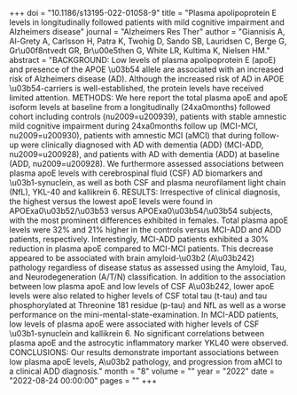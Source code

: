 +++
doi = "10.1186/s13195-022-01058-9"
title = "Plasma apolipoprotein E levels in longitudinally followed patients with mild cognitive impairment and Alzheimers disease"
journal = "Alzheimers Res Ther"
author = "Giannisis A, Al-Grety A, Carlsson H, Patra K, Twohig D, Sando SB, Lauridsen C, Berge G, Gr\u00f8ntvedt GR, Br\u00e5then G, White LR, Kultima K, Nielsen HM."
abstract = "BACKGROUND: Low levels of plasma apolipoprotein E (apoE) and presence of the APOE \u03b54 allele are associated with an increased risk of Alzheimers disease (AD). Although the increased risk of AD in APOE \u03b54-carriers is well-established, the protein levels have received limited attention. METHODS: We here report the total plasma apoE and apoE isoform levels at baseline from a longitudinally (24xa0months) followed cohort including controls (nu2009=u200939), patients with stable amnestic mild cognitive impairment during 24xa0months follow up (MCI-MCI, nu2009=u200930), patients with amnestic MCI (aMCI) that during follow-up were clinically diagnosed with AD with dementia (ADD) (MCI-ADD, nu2009=u200928), and patients with AD with dementia (ADD) at baseline (ADD, nu2009=u200928). We furthermore assessed associations between plasma apoE levels with cerebrospinal fluid (CSF) AD biomarkers and \u03b1-synuclein, as well as both CSF and plasma neurofilament light chain (NfL), YKL-40 and kallikrein 6. RESULTS: Irrespective of clinical diagnosis, the highest versus the lowest apoE levels were found in APOExa0\u03b52/\u03b53 versus APOExa0\u03b54/\u03b54 subjects, with the most prominent differences exhibited in females. Total plasma apoE levels were 32% and 21% higher in the controls versus MCI-ADD and ADD patients, respectively. Interestingly, MCI-ADD patients exhibited a 30% reduction in plasma apoE compared to MCI-MCI patients. This decrease appeared to be associated with brain amyloid-\u03b2 (A\u03b242) pathology regardless of disease status as assessed using the Amyloid, Tau, and Neurodegeneration (A/T/N) classification. In addition to the association between low plasma apoE and low levels of CSF A\u03b242, lower apoE levels were also related to higher levels of CSF total tau (t-tau) and tau phosphorylated at Threonine 181 residue (p-tau) and NfL as well as a worse performance on the mini-mental-state-examination. In MCI-ADD patients, low levels of plasma apoE were associated with higher levels of CSF \u03b1-synuclein and kallikrein 6. No significant correlations between plasma apoE and the astrocytic inflammatory marker YKL40 were observed. CONCLUSIONS: Our results demonstrate important associations between low plasma apoE levels, A\u03b2 pathology, and progression from aMCI to a clinical ADD diagnosis."
month = "8"
volume = ""
year = "2022"
date = "2022-08-24 00:00:00"
pages = ""
+++

